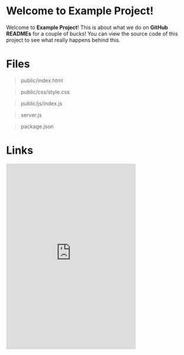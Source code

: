 # Welcome to Example Project!

Welcome to **Example Project**! This is about what we do on **GitHub READMEs** for a couple of bucks! You can view the source code of this project to see what really happens behind this.

# Files

> public/index.html

> public/css/style.css

> public/js/index.js

> server.js

> package.json

# Links

<iframe src="https://discord.com/widget?id=806516619676221500&theme=dark" width="350" height="500" allowtransparency="true" frameborder="0" sandbox="allow-popups allow-popups-to-escape-sandbox allow-same-origin allow-scripts"></iframe>

